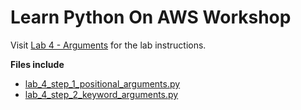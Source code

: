 # Learn Python On AWS Workshop

Visit [Lab 4 - Arguments](https://learn-to-code.workshop.aws/arguments/lab_4/) for the lab instructions.

**Files include**

* [lab_4_step_1_positional_arguments.py](lab_4_step_1_positional_arguments.py)
* [lab_4_step_2_keyword_arguments.py](lab_4_step_2_keyword_arguments.py)

